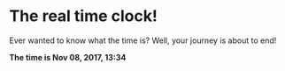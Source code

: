 # The real time clock!

Ever wanted to know what the time is? Well, your journey is about to end!

**The time is Nov 08, 2017, 13:34**